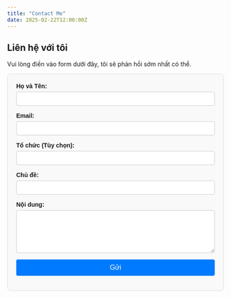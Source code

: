```yaml
---
title: "Contact Me"
date: 2025-02-22T12:00:00Z
---
```


<h2>Liên hệ với tôi</h2>
<p>Vui lòng điền vào form dưới đây, tôi sẽ phản hồi sớm nhất có thể.</p>

<form id="contact-form">
    <div class="form-group">
        <label for="name">Họ và Tên:</label>
        <input type="text" id="name" name="name" required>
    </div>
    <div class="form-group">
        <label for="email">Email:</label>
        <input type="email" id="email" name="email" required>
    </div>
    <div class="form-group">
        <label for="organization">Tổ chức (Tùy chọn):</label>
        <input type="text" id="organization" name="organization">
    </div>
    <div class="form-group">
        <label for="subject">Chủ đề:</label>
        <input type="text" id="subject" name="subject" required>
    </div>
    <div class="form-group">
        <label for="message">Nội dung:</label>
        <textarea id="message" name="message" required></textarea>
    </div>
    <button type="submit">Gửi</button>
    <p id="contact-response"></p>
</form>

<style>
#contact-form {
    max-width: 600px;
    margin: auto;
    padding: 20px;
    border: 1px solid #ddd;
    border-radius: 8px;
    background: #f9f9f9;
    font-family: Arial, sans-serif;
}

.form-group {
    display: flex;
    flex-direction: column;
    margin-bottom: 15px;
}

label {
    font-weight: bold;
    margin-bottom: 5px;
}

input, textarea {
    width: 100%;
    padding: 8px;
    border: 1px solid #ccc;
    border-radius: 4px;
}

textarea {
    height: 100px;
}

button {
    width: 100%;
    padding: 10px;
    border: none;
    background: #007bff;
    color: white;
    font-size: 16px;
    border-radius: 4px;
    cursor: pointer;
}

button:hover {
    background: #0056b3;
}

#contact-response {
    margin-top: 10px;
    font-weight: bold;
}
</style>

<script>
const contactAPIUrl = "https://255125pygl.execute-api.ap-southeast-1.amazonaws.com/production/contact";

document.getElementById("contact-form").addEventListener("submit", function(event) {
    event.preventDefault();
    
    const formData = {
        name: document.getElementById("name").value,
        email: document.getElementById("email").value,
        organization: document.getElementById("organization").value || "",
        subject: document.getElementById("subject").value || "",
        message: document.getElementById("message").value
    };

    fetch(contactAPIUrl, {
        method: "POST",
        body: JSON.stringify(formData),
        headers: { "Content-Type": "application/json" }
    })
    .then(response => response.json())
    .then(data => {
        document.getElementById("contact-response").innerText = data.message || "Gửi thành công!";
    })
    .catch(error => {
        document.getElementById("contact-response").innerText = "Có lỗi xảy ra, vui lòng thử lại!";
        console.error("Lỗi khi gửi contact form:", error);
    });
});
</script>